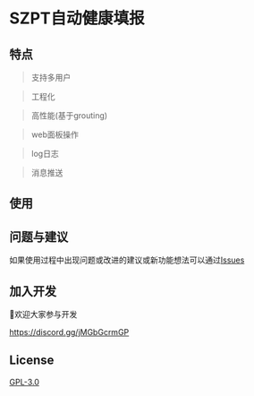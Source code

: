 # SZPT自动健康填报



## 特点

> 支持多用户

> 工程化

> 高性能(基于grouting)

> web面板操作

> log日志

> 消息推送



##	使用





## 问题与建议

如果使用过程中出现问题或改进的建议或新功能想法可以通过[Issues](https://github.com/Asuka999/szpt/issues)





##     加入开发

 👏欢迎大家参与开发

https://discord.gg/jMGbGcrmGP



## License

[GPL-3.0](https://opensource.org/licenses/GPL-3.0)

